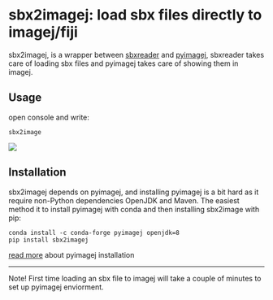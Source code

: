 # sbx2imagej: load sbx files directly to imagej/fiji

sbx2imagej, is a wrapper between [sbxreader](https://github.com/jcouto/sbxreader) and [pyimagej](https://github.com/imagej/pyimagej), sbxreader takes care of loading sbx files and pyimagej takes care of showing them in imagej.

## Usage

open console and write:

`sbx2image`

![](sbx2imagej_example.gif)


## Installation
sbx2imagej depends on pyimagej, and installing pyimagej is a bit hard as it require non-Python dependencies OpenJDK and Maven.
The easiest method it to install pyimagej with conda and then installing sbx2image with pip:
```
conda install -c conda-forge pyimagej openjdk=8
pip install sbx2imagej
```

[read more](https://github.com/imagej/pyimagej/blob/master/doc/Install.md) about pyimagej installation

---
Note! First time loading an sbx file to imagej will take a couple of minutes to set up pyimagej enviorment.







